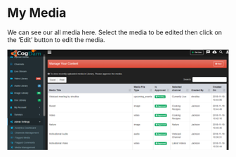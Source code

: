 # My Media

We can see our all media here. Select the media to be edited then click on the ‘Edit’ button to edit the media.

![](../.gitbook/assets/image%20%28218%29.png)

